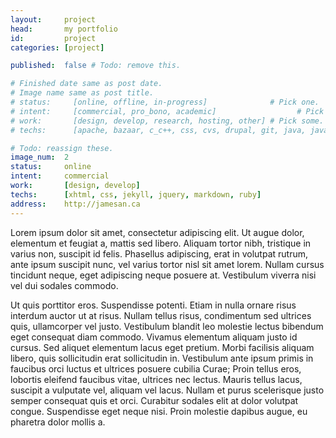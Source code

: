 ```yaml
---
layout:     project
head:       my portfolio
id:         project
categories: [project]

published:  false # Todo: remove this.

# Finished date same as post date.
# Image name same as post title.
# status:     [online, offline, in-progress]              # Pick one.
# intent:     [commercial, pro_bono, academic]                  # Pick one.
# work:       [design, develop, research, hosting, other] # Pick some.
# techs:      [apache, bazaar, c_c++, css, cvs, drupal, git, java, javascript, jekyll, jquery, linux, markdown, mssql, mysql, nginx, php, pylons, python, ruby, sqlite, svn, unity, vba, wordpress, xhtml] # Pick some.

# Todo: reassign these.
image_num:  2
status:     online
intent:     commercial
work:       [design, develop]
techs:      [xhtml, css, jekyll, jquery, markdown, ruby]
address:    http://jamesan.ca
---
```

Lorem ipsum dolor sit amet, consectetur adipiscing elit. Ut augue dolor, elementum et feugiat a, mattis sed libero. Aliquam tortor nibh, tristique in varius non, suscipit id felis. Phasellus adipiscing, erat in volutpat rutrum, ante ipsum suscipit nunc, vel varius tortor nisl sit amet lorem. Nullam cursus tincidunt neque, eget adipiscing neque posuere at. Vestibulum viverra nisi vel dui sodales commodo.

Ut quis porttitor eros. Suspendisse potenti. Etiam in nulla ornare risus interdum auctor ut at risus. Nullam tellus risus, condimentum sed ultrices quis, ullamcorper vel justo. Vestibulum blandit leo molestie lectus bibendum eget consequat diam commodo. Vivamus elementum aliquam justo id cursus. Sed aliquet elementum lacus eget pretium. Morbi facilisis aliquam libero, quis sollicitudin erat sollicitudin in. Vestibulum ante ipsum primis in faucibus orci luctus et ultrices posuere cubilia Curae; Proin tellus eros, lobortis eleifend faucibus vitae, ultrices nec lectus. Mauris tellus lacus, suscipit a vulputate vel, aliquam vel lacus. Nullam et purus scelerisque justo semper consequat quis et orci. Curabitur sodales elit at dolor volutpat congue. Suspendisse eget neque nisi. Proin molestie dapibus augue, eu pharetra dolor mollis a.
